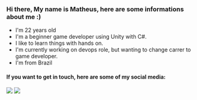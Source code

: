 ### Hi there, My name is Matheus, here are some informations about me :) 

- I'm 22 years old
- I'm a beginner game developer using Unity with C#.
- I like to learn things with hands on.
- I'm currently working on devops role, but wanting to change carrer to game developer.
- I'm from Brazil

#### If you want to get in touch, here are some of my social media:

<div>
  <a href="https://www.linkedin.com/in/matheus-monteiro-079140191/" target="_blank"><img src="https://img.shields.io/badge/LinkedIn-0077B5?style=for-the-badge&logo=linkedin&logoColor=white" target="_blank"></a>
  <a href="mailto:matheusantoniomonteiro035@gmail.com" target="_blank"><img src="https://img.shields.io/badge/Gmail-D14836?style=for-the-badge&logo=gmail&logoColor=white" target="_blank"></a>
</div>

<!--
**MatheusAntonioMonteiro/MatheusAntonioMonteiro** is a ✨ _special_ ✨ repository because its `README.md` (this file) appears on your GitHub profile.

Here are some ideas to get you started:

- 🔭 I’m currently working on ...
- 🌱 I’m currently learning ...
- 👯 I’m looking to collaborate on ...
- 🤔 I’m looking for help with ...
- 💬 Ask me about ...
- 📫 How to reach me: ...
- 😄 Pronouns: ...
- ⚡ Fun fact: ...
-->
